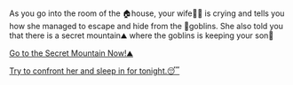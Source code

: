 As you go into the room of the 🏠house, your wife👧🏻 is crying and tells you how she managed to escape and hide from the 👺goblins. She also told you that there is a secret mountain⛰️ where the goblins is keeping your son👦

[Go to the Secret Mountain Now!⛰️](2.md)

[Try to confront her and sleep in for tonight.😴](1-A.md)
